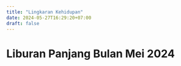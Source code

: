 ```yaml
---
title: "Lingkaran Kehidupan"
date: 2024-05-27T16:29:20+07:00
draft: false
---
```


# Liburan Panjang Bulan Mei 2024
